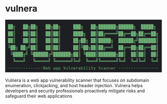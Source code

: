 # vulnera

![](https://github.com/akshobdhira/vulnera/blob/main/banner.png)

Vulnera is a web app vulnerability scanner that focuses on subdomain enumeration, clickjacking, and host header injection. Vulnera helps developers and security professionals proactively mitigate risks and safeguard their web applications

